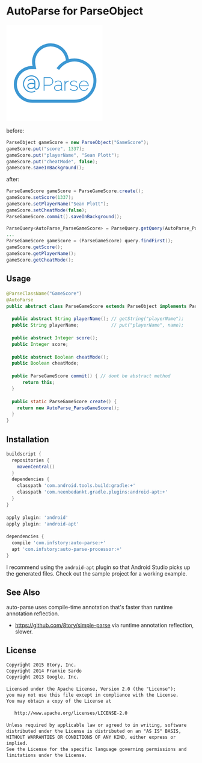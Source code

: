 AutoParse for ParseObject
============

[![auto-parse](art/auto-parse.png)](art/auto-parse.png)

before:

```java
ParseObject gameScore = new ParseObject("GameScore");
gameScore.put("score", 1337);
gameScore.put("playerName", "Sean Plott");
gameScore.put("cheatMode", false);
gameScore.saveInBackground();
```

after:

```java
ParseGameScore gameScore = ParseGameScore.create();
gameScore.setScore(1337);
gameScore.setPlayerName("Sean Plott");
gameScore.setCheatMode(false);
ParseGameScore.commit().saveInBackground();
```

```java
ParseQuery<AutoParse_ParseGameScore> = ParseQuery.getQuery(AutoParse_ParseGameScore.class);
...
ParseGameScore gameScore = (ParseGameScore) query.findFirst();
gameScore.getScore();
gameScore.getPlayerName();
gameScore.getCheatMode();
```

Usage
-----

```java
@ParseClassName("GameScore")
@AutoParse
public abstract class ParseGameScore extends ParseObject implements Parcelable {

  public abstract String playerName(); // getString("playerName");
  public String playerName;            // put("playerName", name);

  public abstract Integer score();
  public Integer score;

  public abstract Boolean cheatMode();
  public Boolean cheatMode; 

  public ParseGameScore commit() { // dont be abstract method
      return this;
  }

  public static ParseGameScore create() {
    return new AutoParse_ParseGameScore();
  }
}
```

Installation
--------

```gradle
buildscript {
  repositories {
    mavenCentral()
  }
  dependencies {
    classpath 'com.android.tools.build:gradle:+'
    classpath 'com.neenbedankt.gradle.plugins:android-apt:+'
  }
}

apply plugin: 'android'
apply plugin: 'android-apt'

dependencies {
  compile 'com.infstory:auto-parse:+'
  apt 'com.infstory:auto-parse-processor:+'
}
```

I recommend using the `android-apt` plugin so that Android Studio picks up the generated files.
Check out the sample project for a working example.

See Also
-----

auto-parse uses compile-time annotation that's faster than runtime annotation reflection.

* https://github.com/8tory/simple-parse via runtime annotation reflection, slower.

License
-------

    Copyright 2015 8tory, Inc.
    Copyright 2014 Frankie Sardo
    Copyright 2013 Google, Inc.

    Licensed under the Apache License, Version 2.0 (the "License");
    you may not use this file except in compliance with the License.
    You may obtain a copy of the License at

       http://www.apache.org/licenses/LICENSE-2.0

    Unless required by applicable law or agreed to in writing, software
    distributed under the License is distributed on an "AS IS" BASIS,
    WITHOUT WARRANTIES OR CONDITIONS OF ANY KIND, either express or implied.
    See the License for the specific language governing permissions and
    limitations under the License.
